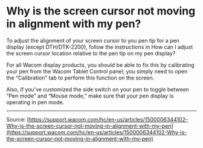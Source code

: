 # Why is the screen cursor not moving in alignment with my pen?

To adjust the alignment of your screen cursor to you pen tip for a pen display (except DTH/DTK-2200), follow the instructions in How can I adjust the screen cursor location relative to the pen tip on my pen display?


For all Wacom display products, you should be able to fix this by calibrating your pen from the Wacom Tablet Control panel; you simply need to open the “Calibration” tab to perform this function on the screen.


Also, if you’ve customized the side switch on your pen to toggle between “Pen mode” and “Mouse mode,” make sure that your pen display is operating in pen mode.

---
Source: [https://support.wacom.com/hc/en-us/articles/1500006344102-Why-is-the-screen-cursor-not-moving-in-alignment-with-my-pen](https://support.wacom.com/hc/en-us/articles/1500006344102-Why-is-the-screen-cursor-not-moving-in-alignment-with-my-pen)
